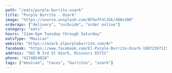```yaml
---
path: "/eats/purple-burrito-ozark"
title: "Purple Burrito - Ozark"
image: "https://source.unsplash.com/0FXw7F4lJGk/400x300"
orderops: ["delivery", "curbside", "order online"]
category: "eats"
hours: "11am-6pm Tuesday through Saturday"
eatsType: "Mexican"
website: "https://ozark.elpurpleburrito.com/#/"
facebook: "https://www.facebook.com/El-Purple-Burrito-Ozark-1887220711539037"
address: "502 N 3rd St Ozark, Missouri 65721"
phone: "4174854028"
tags: ["mexican", "tacos", "burritos", "ozark"]
---
```

